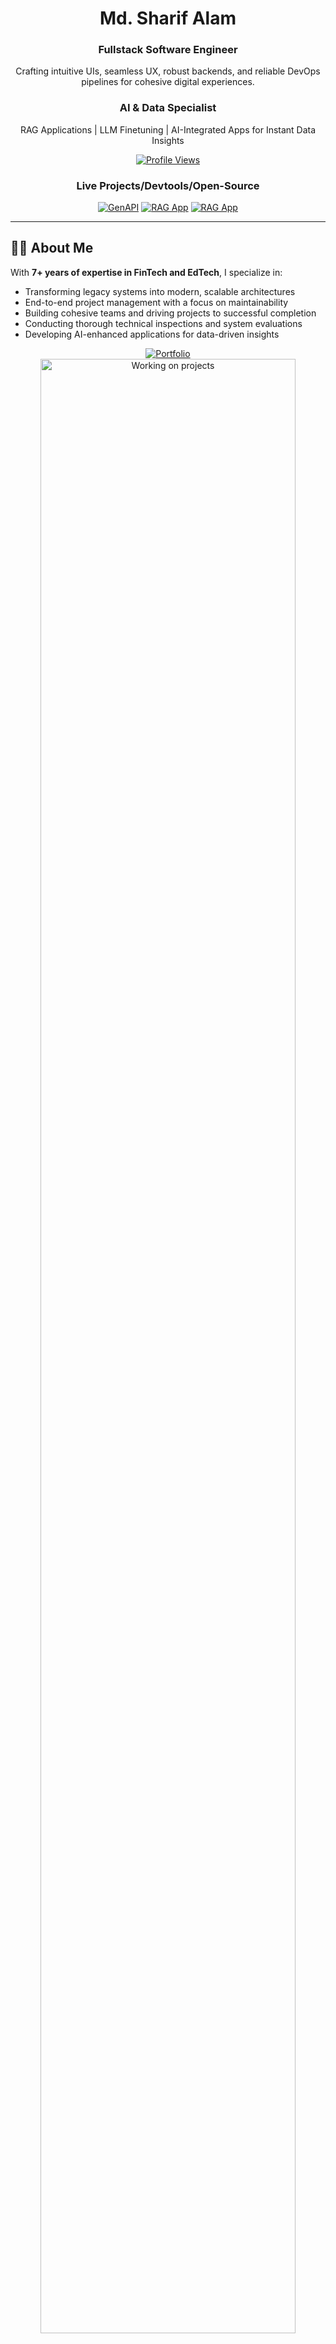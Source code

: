 <div align="center">
<!--   <img src="https://github.com/Priom7/Priom7/blob/master/images/hello.png" alt="Cover Banner" width="40%" height="auto"> -->

  # Md. Sharif Alam

  ### Fullstack Software Engineer
  Crafting intuitive UIs, seamless UX, robust backends, and reliable DevOps pipelines for cohesive digital experiences.
  
  ### AI & Data Specialist
  RAG Applications | LLM Finetuning | AI-Integrated Apps for Instant Data Insights
  
  [![Profile Views](https://komarev.com/ghpvc/?username=priom7&label=PROFILE+VIEWS&color=blueviolet&style=flat-square)](https://github.com/priom7)

  ### Live Projects/Devtools/Open-Source
  <p>
    <a href="https://genapi.netlify.app/" target="_blank"><img src="https://img.shields.io/badge/GenAPI-Migrate%20Legacy%20to%20Laravel-FF2D20?style=for-the-badge&logo=laravel&logoColor=white" alt="GenAPI"></a>
<!--     <a href="https://chat-w-data.netlify.app/#hero" target="_blank"><img src="https://img.shields.io/badge/Chat%20W%20Data-NL%20to%20SQL%20Insights-4479A1?style=for-the-badge&logo=mysql&logoColor=white" alt="Chat-W-Data"></a> -->
    <a href="https://chat-w-data.netlify.app/" target="_blank"><img src="https://img.shields.io/badge/AI%20Agent-NL%20to%20SQL%20Insights-339933?style=for-the-badge&logo=openai&logoColor=white" alt="RAG App"></a>
    <a href="https://laravel2doc.netlify.app/" target="_blank"><img src="https://img.shields.io/badge/Dev%20Tool-Laravel%20to%20Documentations%20Diagrams-4479A1?style=for-the-badge&logo=openai&logoColor=white" alt="RAG App"></a>
  </p>
</div>

---

## 👨‍💻 About Me

With **7+ years of expertise in FinTech and EdTech**, I specialize in:

- Transforming legacy systems into modern, scalable architectures
- End-to-end project management with a focus on maintainability
- Building cohesive teams and driving projects to successful completion
- Conducting thorough technical inspections and system evaluations
- Developing AI-enhanced applications for data-driven insights


  
<div align="center">
  <a href="https://sharifalam.netlify.app/" target="_blank"><img src="https://img.shields.io/badge/Portfolio-Visit%20My%20Website-20232a?style=for-the-badge&logo=react&logoColor=61DAFB" alt="Portfolio"></a>
</div>

<div align="center">
  <img src="https://github.com/Priom7/Priom7/blob/master/images/projects.png" width="90%" alt="Working on projects">
</div>

---

## 🏆 Achievements

<div align="center">
  <a href="https://github.com/ryo-ma/github-profile-trophy">
    <img src="https://github-profile-trophy.vercel.app/?username=priom7&theme=monokai&no-frame=true&row=1&column=5" alt="GitHub Trophy Case" />
  </a>
</div>

---

## 📊 GitHub Analytics

<div align="center">
  <table>
    <tr>
      <td width="50%">
        <img src="https://github-readme-activity-graph.vercel.app/graph?username=priom7&theme=react-dark&bg_color=20232a&hide_border=true" alt="GitHub Activity Graph">
      </td>
      <td width="50%">
        <img src="https://github-profile-summary-cards.vercel.app/api/cards/repos-per-language?username=priom7&theme=monokai" alt="Most Used Languages">
      </td>
    </tr>
    <tr>
      <td colspan="2">
        <img src="https://github-profile-summary-cards.vercel.app/api/cards/profile-details?username=priom7&theme=monokai" alt="Contributions Calendar">
      </td>
    </tr>
  </table>
</div>

---

## 💡 Daily Inspiration

<div align="center">
  <img src="https://quotes-github-readme.vercel.app/api?type=horizontal&theme=radical" alt="Random Quote" />
</div>

---

## 🛠️ Technical Skills
<div align="center">
<table>
  <tr>
    <th colspan="2" align="center">Programming Languages</th>
  </tr>
  <tr>
    <td colspan="2" align="center">
      <img src="https://img.shields.io/badge/Java-%23ED8B00.svg?style=for-the-badge&logo=openjdk&logoColor=white" alt="Java">
      <img src="https://img.shields.io/badge/JavaScript-%23323330.svg?style=for-the-badge&logo=javascript&logoColor=%23F7DF1E" alt="JavaScript">
      <img src="https://img.shields.io/badge/PHP-%23777BB4.svg?style=for-the-badge&logo=php&logoColor=white" alt="PHP">
      <img src="https://img.shields.io/badge/C%23-%23239120.svg?style=for-the-badge&logo=c-sharp&logoColor=white" alt="C#">
      <img src="https://img.shields.io/badge/TypeScript-%23007ACC.svg?style=for-the-badge&logo=typescript&logoColor=white" alt="TypeScript">
      <img src="https://img.shields.io/badge/Python-3776AB?style=for-the-badge&logo=python&logoColor=white" alt="Python">
    </td>
  </tr>
  
  <tr>
    <th colspan="2" align="center">Frameworks & Libraries</th>
  </tr>
  <tr>
    <td colspan="2" align="center">
      <img src="https://img.shields.io/badge/Laravel-%23FF2D20.svg?style=for-the-badge&logo=laravel&logoColor=white" alt="Laravel">
      <img src="https://img.shields.io/badge/Vue.js-%234FC08D.svg?style=for-the-badge&logo=vue-dot-js&logoColor=white" alt="Vue.js">
      <img src="https://img.shields.io/badge/React-%2361DAFB.svg?style=for-the-badge&logo=react&logoColor=black" alt="React">
      <img src="https://img.shields.io/badge/ASP.NET%20MVC-%23010202.svg?style=for-the-badge&logo=dotnet&logoColor=white" alt="ASP.NET MVC">
      <img src="https://img.shields.io/badge/Node.js-%23339933.svg?style=for-the-badge&logo=nodedotjs&logoColor=white" alt="Node.js">
    </td>
  </tr>
  
  <tr>
    <th colspan="2" align="center">Database Systems</th>
  </tr>
  <tr>
    <td colspan="2" align="center">
      <img src="https://img.shields.io/badge/MySQL-%234479A1.svg?style=for-the-badge&logo=mysql&logoColor=white" alt="MySQL">
      <img src="https://img.shields.io/badge/MongoDB-%2347A248.svg?style=for-the-badge&logo=mongodb&logoColor=white" alt="MongoDB">
      <img src="https://img.shields.io/badge/SQL-%2300F.svg?style=for-the-badge&logo=postgresql&logoColor=white" alt="SQL">
      <img src="https://img.shields.io/badge/Firebase-%23FFCA28.svg?style=for-the-badge&logo=firebase&logoColor=black" alt="Firebase">
    </td>
  </tr>
  
  <tr>
    <th colspan="2" align="center">DevOps & Tools</th>
  </tr>
  <tr>
    <td colspan="2" align="center">
      <img src="https://img.shields.io/badge/Docker-%232496ED.svg?style=for-the-badge&logo=docker&logoColor=white" alt="Docker">
      <img src="https://img.shields.io/badge/AWS-%23232F3E.svg?style=for-the-badge&logo=amazon-aws&logoColor=white" alt="AWS">
      <img src="https://img.shields.io/badge/Azure%20DevOps-%23007ACC.svg?style=for-the-badge&logo=azure-devops&logoColor=white" alt="Azure DevOps">
      <img src="https://img.shields.io/badge/Git-%23F05033.svg?style=for-the-badge&logo=git&logoColor=white" alt="Git">
      <img src="https://img.shields.io/badge/Bitbucket-%2300538F.svg?style=for-the-badge&logo=bitbucket&logoColor=white" alt="Bitbucket">
      <img src="https://img.shields.io/badge/Postman-%23FF6C37.svg?style=for-the-badge&logo=postman&logoColor=white" alt="Postman">
    </td>
  </tr>
  
  <tr>
    <th colspan="2" align="center">Operating Systems</th>
  </tr>
  <tr>
    <td colspan="2" align="center">
      <img src="https://img.shields.io/badge/Windows-0078D6?style=for-the-badge&logo=windows&logoColor=white" alt="Windows">
      <img src="https://img.shields.io/badge/Linux-FCC624?style=for-the-badge&logo=linux&logoColor=black" alt="Linux">
      <img src="https://img.shields.io/badge/Unix-000000?style=for-the-badge&logo=unix&logoColor=white" alt="Unix">
    </td>
  </tr>
   <tr>
    <th colspan="2" align="center"><b>AI, ML & DL</b></th>
  </tr>
  <tr>
    <tr>
  <td colspan="2" align="center">
    <!-- Core Technologies -->
    <img src="https://img.shields.io/badge/PyTorch-EE4C2C?style=for-the-badge&logo=pytorch&logoColor=white" alt="PyTorch">
    <img src="https://img.shields.io/badge/NumPy-013243?style=for-the-badge&logo=numpy&logoColor=white" alt="NumPy">
    <img src="https://img.shields.io/badge/Pandas-150458?style=for-the-badge&logo=pandas&logoColor=white" alt="Pandas">
    <img src="https://img.shields.io/badge/Matplotlib-11557C?style=for-the-badge&logo=matplotlib&logoColor=white" alt="Matplotlib">
    <img src="https://img.shields.io/badge/Deep%20Learning-FF6F00?style=for-the-badge" alt="Deep Learning">
    <img src="https://img.shields.io/badge/NLP-1E88E5?style=for-the-badge" alt="Natural Language Processing">
    <img src="https://img.shields.io/badge/LLM-0082C8?style=for-the-badge" alt="Large Language Models">
<!--     <img src="https://img.shields.io/badge/Tokenizer-6A1B9A?style=for-the-badge" alt="Tokenizer">
    <img src="https://img.shields.io/badge/Vectorization-00796B?style=for-the-badge" alt="Vectorization"> -->
    <img src="https://img.shields.io/badge/OpenAI-412991?style=for-the-badge&logo=openai&logoColor=white" alt="OpenAI">
    <img src="https://img.shields.io/badge/RAG-FF6F61?style=for-the-badge" alt="Retrieval Augmented Generation">
    <img src="https://img.shields.io/badge/SHAP-F9A825?style=for-the-badge" alt="SHAP Explainability">
    <img src="https://img.shields.io/badge/XML--R-3949AB?style=for-the-badge" alt="XML-R">
    <img src="https://img.shields.io/badge/OpenSMILE-FF7043?style=for-the-badge" alt="OpenSMILE">
<!--     <img src="https://img.shields.io/badge/Fairness%20in%20AI-E53935?style=for-the-badge" alt="Fairness in AI"> -->
<!--     <img src="https://img.shields.io/badge/Multimodal%20AI-00ACC1?style=for-the-badge" alt="Multimodal AI"> -->
    <img src="https://img.shields.io/badge/Kaggle-20BEFF?style=for-the-badge&logo=kaggle&logoColor=white" alt="Kaggle">
  </td>
</tr>
  </tr>
</table>
</div>

---

## 🔭 Current Tech Stack

<div align="center">
  <img src="https://img.shields.io/badge/Laravel-PHP-%23FF2D20?style=for-the-badge&logo=laravel&logoColor=white" alt="Laravel/PHP">
  <img src="https://img.shields.io/badge/Vue.js-JavaScript-%234FC08D?style=for-the-badge&logo=vue.js&logoColor=white" alt="Vue.js/JavaScript">
  <img src="https://img.shields.io/badge/React-NextJs-%2361DAFB?style=for-the-badge&logo=react&logoColor=black" alt="React/NextJS">
  <img src="https://img.shields.io/badge/TypeScript-%23007ACC?style=for-the-badge&logo=typescript&logoColor=white" alt="TypeScript">
  <img src="https://img.shields.io/badge/SQL-%234479A1?style=for-the-badge&logo=mysql&logoColor=white" alt="SQL">
  <img src="https://img.shields.io/badge/AWS-%23232F3E?style=for-the-badge&logo=amazon-aws&logoColor=white" alt="AWS">
  <img src="https://img.shields.io/badge/Docker-%232496ED?style=for-the-badge&logo=docker&logoColor=white" alt="Docker">
  <img src="https://img.shields.io/badge/CI%2FCD-Pipeline-%23F05033?style=for-the-badge&logo=github-actions&logoColor=white" alt="CI/CD">
</div>

---

## 🌐 Flagship Projects

<table>
  <tr>
    <td width="70%">
      <h3><a href="https://chat-w-data.netlify.app/#hero">Chat-W-Data (Agentic AI)</a> 💬</h3>
      <p>Highly customizable app to chat with your database, designed for both technical and non-technical users. Transforms natural language to SQL and delivers data insights in seconds.</p>
      <p><strong>Tech:</strong> Natural Language Processing, SQL Generation, React, Node.js</p>
    </td>
    <td width="30%" align="center">
      <a href="https://chat-w-data.netlify.app/#hero">
        <img src="https://img.shields.io/badge/View%20Project-%234FC08D?style=for-the-badge&logo=netlify&logoColor=white" alt="Chat-W-Data">
      </a>
    </td>
  </tr>
   <tr>
    <td width="70%">
      <h3><a href="https://medium.com/@priom7197/laravel2doc-generate-sequence-diagrams-from-your-laravel-application-in-seconds-1-2-84bf8ac8a193">Laravel2Doc</a></h3>
      <p>Currently being tested locally, Laravel2Doc will provide a full suite of documentation features, including:
        Entity Relationship Diagrams (ERD), UML Class Diagrams, Sequence Diagrams, API Documentation</p>
      <p><strong>Tech:</strong> Laravel, Node JS, Mermaid.js, CLI Tool, Open Source</p>
    </td>
    <td width="30%" align="center">
      <a href="https://medium.com/@priom7197/laravel2doc-generate-sequence-diagrams-from-your-laravel-application-in-seconds-1-2-84bf8ac8a193">
        <img src="https://img.shields.io/badge/View%20Project-%234FC08D?style=for-the-badge&logo=netlify&logoColor=white" alt="Laravel2Doc">
      </a>
    </td>
  </tr>
  <tr>
    <td width="70%">
      <h3><a href="https://genapi.netlify.app/">Automate Your Laravel API Development</a> ⚡</h3>
      <p>Transform your database schema into a production-ready Laravel API with a single command. Save hours of development time with this powerful Node.js CLI tool.</p>
      <p><strong>Tech:</strong> Node.js, Laravel, API Development, Automation</p>
    </td>
    <td width="30%" align="center">
      <a href="https://genapi.netlify.app/">
        <img src="https://img.shields.io/badge/View%20Project-%23FF2D20?style=for-the-badge&logo=laravel&logoColor=white" alt="GenAPI">
      </a>
    </td>
  </tr>
  <tr>
    <td width="70%">
      <h3><a href="https://www.npmjs.com/package/@priom7/json2pdf">Custom PDF Generator for Question Papers</a> 📄</h3>
      <p>A lightweight, browserless REST API that generates print-ready PDF question papers from structured JSON data.</p>
      <p><strong>Tech:</strong> Node.js, PDFKit, REST API</p>
    </td>
    <td width="30%" align="center">
      <a href="https://www.npmjs.com/package/@priom7/json2pdf">
        <img src="https://img.shields.io/badge/View%20on%20NPM-%23CB3837?style=for-the-badge&logo=npm&logoColor=white" alt="JSON2PDF">
      </a>
    </td>
  </tr>
  <tr>
    <td width="70%">
      <h3><a href="https://priceless-wescoff-783a66.netlify.app/">Covid-19 Dashboard</a> 🦠</h3>
      <p>A live dashboard providing up-to-date information on the Covid-19 pandemic. Stay informed with the latest stats and trends.</p>
      <p><strong>Tech:</strong> React, Data Visualization, REST API</p>
    </td>
    <td width="30%" align="center">
      <a href="https://priceless-wescoff-783a66.netlify.app/">
        <img src="https://img.shields.io/badge/View%20Dashboard-%232496ED?style=for-the-badge&logo=react&logoColor=white" alt="Covid Dashboard">
      </a>
    </td>
  </tr>
  <tr>
    <td width="70%">
      <h3><a href="https://netflix-clone-app-396c5.web.app/">Netflix Clone App</a> 🎬</h3>
      <p>A clone of the popular streaming service Netflix. Explore the latest movies and shows with an interactive UI.</p>
      <p><strong>Tech:</strong> React, Firebase, API Integration</p>
    </td>
    <td width="30%" align="center">
      <a href="https://netflix-clone-app-396c5.web.app/">
        <img src="https://img.shields.io/badge/View%20App-%23E50914?style=for-the-badge&logo=netflix&logoColor=white" alt="Netflix Clone">
      </a>
    </td>
  </tr>
  <tr>
    <td width="70%">
      <h3><a href="https://gifted-joliot-e609d7.netlify.app/">Weather App</a> ☁️</h3>
      <p>Get the latest weather updates for your location. Simple, accurate, and always updated.</p>
      <p><strong>Tech:</strong> JavaScript, Weather API, Responsive Design</p>
    </td>
    <td width="30%" align="center">
      <a href="https://gifted-joliot-e609d7.netlify.app/">
        <img src="https://img.shields.io/badge/View%20App-%231E88E5?style=for-the-badge&logo=react&logoColor=white" alt="Weather App">
      </a>
    </td>
  </tr>
</table>

---

## 📝 Articles & Publications

<table>
  <tr>
    <td width="80%">
      <h3><a href="https://medium.com/@priom7197/detecting-bias-in-nlp-models-using-shap-a-practical-guide-to-responsible-ai-a4da57545590">Detecting Bias in NLP Models Using SHAP: A Practical Guide to Responsible AI</a></h3>
      <p>In this article, we’ll explore how to use SHAP (SHapley Additive exPlanations) to detect and understand bias in NLP models. We’ll build a practical example from scratch, demonstrate how bias can hide in seemingly innocent features, and             provide actionable strategies for creating more equitable AI systems.</p>
    </td>
    <td width="20%" align="center">
      <a href="https://medium.com/@priom7197/detecting-bias-in-nlp-models-using-shap-a-practical-guide-to-responsible-ai-a4da57545590">
        <img src="https://img.shields.io/badge/Read%20Article-%23000000?style=for-the-badge&logo=medium&logoColor=white" alt="Read Article">
      </a>
    </td>
  </tr>
  <tr>
    <td width="80%">
      <h3><a href="https://medium.com/@priom7197/instantly-generate-laravel-apis-from-your-database-schema-a-powerful-cli-tool-dcae914b3f24">Instantly Generate Laravel APIs from Your Database Schema</a></h3>
      <p>Automating the tedious parts of API development with a powerful Node.js-based CLI tool designed to streamline the process of creating scalable, customizable, and production-ready Laravel APIs.</p>
    </td>
    <td width="20%" align="center">
      <a href="https://medium.com/@priom7197/instantly-generate-laravel-apis-from-your-database-schema-a-powerful-cli-tool-dcae914b3f24">
        <img src="https://img.shields.io/badge/Read%20Article-%23000000?style=for-the-badge&logo=medium&logoColor=white" alt="Read Article">
      </a>
    </td>
  </tr>
  <tr>
    <td width="80%">
      <h3><a href="https://medium.com/towards-artificial-intelligence/the-great-interface-revolution-will-ai-make-traditional-software-frontends-obsolete-04f9dd57a053">The Great Interface Revolution: Will AI Make Traditional Software Frontends Obsolete?</a></h3>
      <p>Don’t stop reading after finishing the stories because this is not the future — this is the present evolving right now. I will be sharing how to build EduBot, WorkBot, and MedAssist.</p>
    </td>
    <td width="20%" align="center">
      <a href="https://medium.com/towards-artificial-intelligence/the-great-interface-revolution-will-ai-make-traditional-software-frontends-obsolete-04f9dd57a053">
        <img src="https://img.shields.io/badge/Read%20Article-%23000000?style=for-the-badge&logo=medium&logoColor=white" alt="Read Article">
      </a>
    </td>
  </tr>
  <tr>
    <td width="80%">
      <h3><a href="https://medium.com/towardsdev/how-to-optimise-your-rag-enhancing-llm-accuracy-with-a-dictionary-based-approach-part-2-3-68e3532a4b5c">Optimizing RAG with a Dictionary-Based Approach (Part 2/3)</a></h3>
      <p>Enhancing LLM performance through domain-specific responses, preventing hallucinations, filtering irrelevant queries, feedback optimization, and efficient query execution.</p>
    </td>
    <td width="20%" align="center">
      <a href="https://medium.com/towardsdev/how-to-optimise-your-rag-enhancing-llm-accuracy-with-a-dictionary-based-approach-part-2-3-68e3532a4b5c">
        <img src="https://img.shields.io/badge/Read%20Article-%23000000?style=for-the-badge&logo=medium&logoColor=white" alt="Read Article">
      </a>
    </td>
  </tr>
  <tr>
    <td width="80%">
      <h3><a href="https://medium.com/@priom7197/enhancing-domain-specific-llm-interactions-with-structured-data-a-new-approach-to-query-bb78e679cc9f">Enhancing Domain-Specific LLM Interactions (Part 1/3)</a></h3>
      <p>Exploring a Dictionary Approach to optimize and validate queries in real-time, combining programmatic algorithms and AI techniques to ensure accurate, efficient, and contextually appropriate results.</p>
    </td>
    <td width="20%" align="center">
      <a href="https://medium.com/@priom7197/enhancing-domain-specific-llm-interactions-with-structured-data-a-new-approach-to-query-bb78e679cc9f">
        <img src="https://img.shields.io/badge/Read%20Article-%23000000?style=for-the-badge&logo=medium&logoColor=white" alt="Read Article">
      </a>
    </td>
  </tr>
  <td width="80%">
      <h3><a href="https://medium.com/@priom7197/how-i-document-and-track-my-work-with-just-0-01-effort-as-a-software-developer-b99ca75fe73d">How I Document and Track My Work With Just 0.01% Effort as a Software Developer</a></h3>
      <p>Whatever it is, I’ve found that the key to moving fast without breaking things is a workflow that lets me document and track my work almost effortlessly — literally, with what feels like 0.01% effort.</p>
    </td>
    <td width="20%" align="center">
      <a href="https://medium.com/@priom7197/how-i-document-and-track-my-work-with-just-0-01-effort-as-a-software-developer-b99ca75fe73d">
        <img src="https://img.shields.io/badge/Read%20Article-%23000000?style=for-the-badge&logo=medium&logoColor=white" alt="Read Article">
      </a>
    </td>
  <tr>
    <td width="80%">
      <h3><a href="https://medium.com/@priom7197/revolutionizing-database-interactions-with-ai-powered-sql-query-generation-da0ac8302207">Chat with any Database in Natural Language using OpenAI</a></h3>
      <p>A plug-and-play solution that transforms natural language into optimized SQL queries, eliminating tedious manual coding and providing instant data insights.</p>
    </td>
    <td width="20%" align="center">
      <a href="https://medium.com/@priom7197/revolutionizing-database-interactions-with-ai-powered-sql-query-generation-da0ac8302207">
        <img src="https://img.shields.io/badge/Read%20Article-%23000000?style=for-the-badge&logo=medium&logoColor=white" alt="Read Article">
      </a>
    </td>
  </tr>
  <tr>
    <td width="80%">
      <h3><a href="https://build-rag-with-node.netlify.app/">Building a RAG System with Node.js, React, and AI</a></h3>
      <p>Design and implementation of a RAG-based system using Node.js, Express, LangChain, and MySQL, optimized with caching, parallel processing, and AI-driven query handling.</p>
    </td>
    <td width="20%" align="center">
      <a href="https://build-rag-with-node.netlify.app/">
        <img src="https://img.shields.io/badge/Read%20Guide-%234FC08D?style=for-the-badge&logo=node.js&logoColor=white" alt="Read Guide">
      </a>
    </td>
  </tr>
  <tr>
    <td width="80%">
      <h3><a href="https://medium.com/@priom7197/️-run-ai-chatbot-locally-with-react-ollama-deepseek-llm-6e762e076f2f">Run AI Chatbot Locally with React, Ollama & DeepSeek LLM</a></h3>
      <p>Building a completely local AI chatbot application with full control over data and performance.</p>
    </td>
    <td width="20%" align="center">
      <a href="https://medium.com/@priom7197/️-run-ai-chatbot-locally-with-react-ollama-deepseek-llm-6e762e076f2f">
        <img src="https://img.shields.io/badge/Read%20Article-%23000000?style=for-the-badge&logo=medium&logoColor=white" alt="Read Article">
      </a>
    </td>
  </tr>
  <tr>
    <td width="80%">
      <h3><a href="https://medium.com/@priom7197/when-more-hands-hurt-why-adding-people-to-a-software-project-doesnt-always-speed-it-up-c169ff6fc0fd">When More Hands Hurt: Why Adding People to a Software Project Doesn’t Always Speed It Up</a></h3>
      <p>In software development, the fastest path to delivery isn’t always about more people — it’s about smarter planning, better communication, and the right pace.</p>
    </td>
    <td width="20%" align="center">
      <a href="https://medium.com/@priom7197/when-more-hands-hurt-why-adding-people-to-a-software-project-doesnt-always-speed-it-up-c169ff6fc0fd">
        <img src="https://img.shields.io/badge/Read%20Article-%23000000?style=for-the-badge&logo=medium&logoColor=white" alt="Read Article">
      </a>
    </td>
  </tr>
   <tr>
    <td width="80%">
      <h3><a href="https://medium.com/@priom7197/the-gatekeeper-of-knowledge-in-corporate-culture-a-reflection-from-the-mid-career-frontlines-d5bcdf44204b">The Gatekeeper of Knowledge in Corporate Culture — A Reflection from the Mid-Career Frontlines</a></h3>
      <p>Over the past 7 years of my professional life, I’ve worked with teams of various sizes, shapes, and industries. While my core expertise lies in software development, the lessons I’ve learned — especially about how knowledge is shared (or withheld) — are universal.</p>
    </td>
    <td width="20%" align="center">
      <a href="https://medium.com/@priom7197/the-gatekeeper-of-knowledge-in-corporate-culture-a-reflection-from-the-mid-career-frontlines-d5bcdf44204b">
        <img src="https://img.shields.io/badge/Read%20Article-%23000000?style=for-the-badge&logo=medium&logoColor=white" alt="Read Article">
      </a>
    </td>
  </tr>
</table>

---

## 🔗 Additional Resources

<table>
  <tr>
    <td width="70%">
      <h3><a href="https://medium.com/@priom7197/it-workflow-automation-transforming-it-asset-management-with-ai-integration-itwa-ai-973761b4e283">IT Workflow Automation with AI Integration</a></h3>
      <p>Revolutionizing how organizations manage their IT infrastructure with AI-powered asset management.</p>
    </td>
    <td width="30%" align="center">
      <a href="https://medium.com/@priom7197/it-workflow-automation-transforming-it-asset-management-with-ai-integration-itwa-ai-973761b4e283">
        <img src="https://img.shields.io/badge/Read%20Article-%23000000?style=for-the-badge&logo=medium&logoColor=white" alt="Read Article">
      </a>
    </td>
  </tr>
  <tr>
    <td width="70%">
      <h3><a href="https://medium.com/@priom7197/custom-pdf-generator-for-question-papers-json2pdf-browserless-rest-api-ad0356cf1ca4">Custom PDF Generator (json2pdf)</a></h3>
      <p>A lightweight solution for generating professional PDFs without browser dependencies.</p>
    </td>
    <td width="30%" align="center">
      <a href="https://medium.com/@priom7197/custom-pdf-generator-for-question-papers-json2pdf-browserless-rest-api-ad0356cf1ca4">
        <img src="https://img.shields.io/badge/Read%20Article-%23000000?style=for-the-badge&logo=medium&logoColor=white" alt="Read Article">
      </a>
    </td>
  </tr>
  <tr>
    <td width="70%">
      <h3><a href="https://medium.com/@priom7197/️phonetic-algorithms-to-optimize-search-engines-spell-correction-suggestions-and-more-65e06dc991d0">Phonetic Algorithms for Search Optimization</a></h3>
      <p>Insights into phonetic algorithms for search engine optimization and text matching.</p>
    </td>
    <td width="30%" align="center">
      <a href="https://medium.com/@priom7197/️phonetic-algorithms-to-optimize-search-engines-spell-correction-suggestions-and-more-65e06dc991d0">
        <img src="https://img.shields.io/badge/Read%20Article-%23000000?style=for-the-badge&logo=medium&logoColor=white" alt="Read Article">
      </a>
    </td>
  </tr>
  <tr>
    <td width="70%">
      <h3><a href="https://medium.com/@priom7197/introducing-the-dynamic-react-component-builder-ec50c4fc302e">Dynamic React Component Builder</a></h3>
      <p>A tool for creating reusable and highly scalable React components.</p>
    </td>
    <td width="30%" align="center">
      <a href="https://medium.com/@priom7197/introducing-the-dynamic-react-component-builder-ec50c4fc302e">
        <img src="https://img.shields.io/badge/Read%20Article-%23000000?style=for-the-badge&logo=medium&logoColor=white" alt="Read Article">
      </a>
    </td>
  </tr>
</table>

---

## 📈 Language Distribution

<div align="center">
  <img src="https://github-readme-stats.vercel.app/api/top-langs/?username=priom7&langs_count=16&layout=compact&bg_color=0D1117&text_color=ffffff&title_color=00E6FE&icon_color=00E6FE" alt="Top Languages">
</div>

---

## 📫 Let's Connect

<div align="center">
  <a href="https://www.linkedin.com/in/md-sharif-alam/" target="_blank">
    <img src="https://img.shields.io/badge/LinkedIn-Connect-%230077B5?style=for-the-badge&logo=linkedin&logoColor=white" alt="LinkedIn">
  </a>
  <a href="https://www.youtube.com/channel/UCQBNtK0438DJa_uug8sxPqw?view_as=subscriber" target="_blank">
    <img src="https://img.shields.io/badge/YouTube-Subscribe-%23FF0000?style=for-the-badge&logo=youtube&logoColor=white" alt="YouTube">
  </a>
  <a href="https://sharifalam.netlify.app/" target="_blank">
    <img src="https://img.shields.io/badge/Portfolio-Visit%20Website-%23ff69b4?style=for-the-badge&logo=internet-explorer&logoColor=white" alt="Portfolio">
  </a>
</div>

<div align="center">
  <img src="https://media.giphy.com/media/qgQUggAC3Pfv687qPC/giphy.gif" width="500" alt="coding gif">
</div>

---

## 🔍 Other Projects

- **[Yoga App](https://github.com/Priom7/Yoga-App)**: Native and hybrid Android applications for managing yoga courses, classes, and schedules.
  
- **[IT Workflow Automation](https://github.com/Priom7/ReactAdminDashboard)**: Complete ERP system for automating IT workflows, asset management, and inventory scheduling.
  
- **[Speaking and Listening Assistant](https://github.com/Priom7/CSE-299-Speaking-and-Listening-Assistant-Smart-Gloves-and-App-.git)**: Smart glove integrated with Arduino and Android for enhanced communication.
